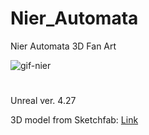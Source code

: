 # Nier_Automata
 Nier Automata 3D Fan Art
 
![gif-nier](https://user-images.githubusercontent.com/26629624/192145777-a1880991-ff54-47bd-86be-a44d3990038a.gif)

#
Unreal ver. 4.27

3D model from Sketchfab: [Link](https://sketchfab.com/3d-models/2b-nier-automata-d3e553bc325f4e0bb211f37a16f5ee12)
